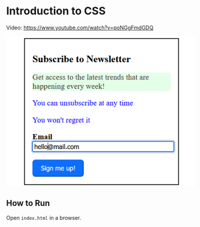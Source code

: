 # Introduction to CSS

Video: <https://www.youtube.com/watch?v=poNGgFmdGDQ>

![](screenshot.png)

## How to Run

Open `index.html` in a browser.

